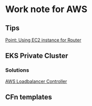 # Work note for AWS

## Tips

[Point: Using EC2 instance for Router](ec2_router.md)

## EKS Private Cluster

### Solutions
[AWS Loadbalancer Controller](AWS_LB_Controller.md)


## CFn templates



